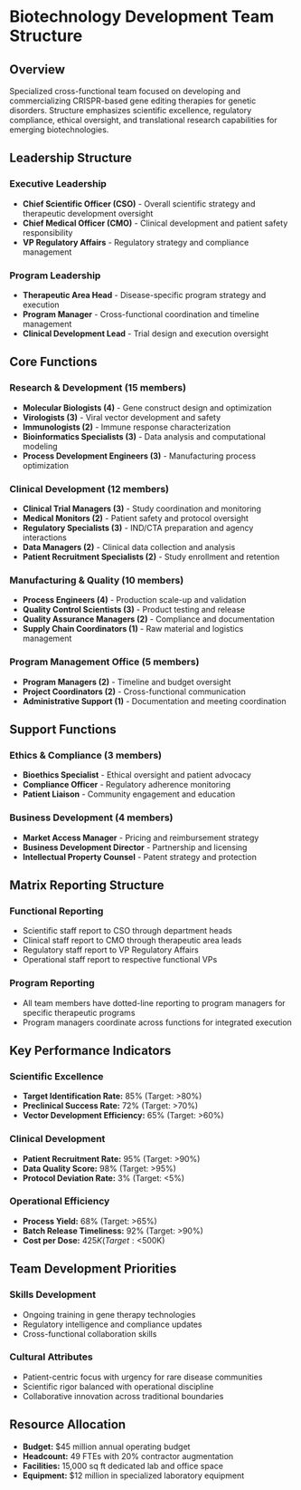 # Biotechnology Development Team Structure

## Overview
Specialized cross-functional team focused on developing and commercializing CRISPR-based gene editing therapies for genetic disorders. Structure emphasizes scientific excellence, regulatory compliance, ethical oversight, and translational research capabilities for emerging biotechnologies.

## Leadership Structure

### Executive Leadership
- **Chief Scientific Officer (CSO)** - Overall scientific strategy and therapeutic development oversight
- **Chief Medical Officer (CMO)** - Clinical development and patient safety responsibility
- **VP Regulatory Affairs** - Regulatory strategy and compliance management

### Program Leadership
- **Therapeutic Area Head** - Disease-specific program strategy and execution
- **Program Manager** - Cross-functional coordination and timeline management
- **Clinical Development Lead** - Trial design and execution oversight

## Core Functions

### Research & Development (15 members)
- **Molecular Biologists (4)** - Gene construct design and optimization
- **Virologists (3)** - Viral vector development and safety
- **Immunologists (2)** - Immune response characterization
- **Bioinformatics Specialists (3)** - Data analysis and computational modeling
- **Process Development Engineers (3)** - Manufacturing process optimization

### Clinical Development (12 members)
- **Clinical Trial Managers (3)** - Study coordination and monitoring
- **Medical Monitors (2)** - Patient safety and protocol oversight
- **Regulatory Specialists (3)** - IND/CTA preparation and agency interactions
- **Data Managers (2)** - Clinical data collection and analysis
- **Patient Recruitment Specialists (2)** - Study enrollment and retention

### Manufacturing & Quality (10 members)
- **Process Engineers (4)** - Production scale-up and validation
- **Quality Control Scientists (3)** - Product testing and release
- **Quality Assurance Managers (2)** - Compliance and documentation
- **Supply Chain Coordinators (1)** - Raw material and logistics management

### Program Management Office (5 members)
- **Program Managers (2)** - Timeline and budget oversight
- **Project Coordinators (2)** - Cross-functional communication
- **Administrative Support (1)** - Documentation and meeting coordination

## Support Functions

### Ethics & Compliance (3 members)
- **Bioethics Specialist** - Ethical oversight and patient advocacy
- **Compliance Officer** - Regulatory adherence monitoring
- **Patient Liaison** - Community engagement and education

### Business Development (4 members)
- **Market Access Manager** - Pricing and reimbursement strategy
- **Business Development Director** - Partnership and licensing
- **Intellectual Property Counsel** - Patent strategy and protection

## Matrix Reporting Structure

### Functional Reporting
- Scientific staff report to CSO through department heads
- Clinical staff report to CMO through therapeutic area leads
- Regulatory staff report to VP Regulatory Affairs
- Operational staff report to respective functional VPs

### Program Reporting
- All team members have dotted-line reporting to program managers for specific therapeutic programs
- Program managers coordinate across functions for integrated execution

## Key Performance Indicators

### Scientific Excellence
- **Target Identification Rate:** 85% (Target: >80%)
- **Preclinical Success Rate:** 72% (Target: >70%)
- **Vector Development Efficiency:** 65% (Target: >60%)

### Clinical Development
- **Patient Recruitment Rate:** 95% (Target: >90%)
- **Data Quality Score:** 98% (Target: >95%)
- **Protocol Deviation Rate:** 3% (Target: <5%)

### Operational Efficiency
- **Process Yield:** 68% (Target: >65%)
- **Batch Release Timeliness:** 92% (Target: >90%)
- **Cost per Dose:** $425K (Target: <$500K)

## Team Development Priorities

### Skills Development
- Ongoing training in gene therapy technologies
- Regulatory intelligence and compliance updates
- Cross-functional collaboration skills

### Cultural Attributes
- Patient-centric focus with urgency for rare disease communities
- Scientific rigor balanced with operational discipline
- Collaborative innovation across traditional boundaries

## Resource Allocation
- **Budget:** $45 million annual operating budget
- **Headcount:** 49 FTEs with 20% contractor augmentation
- **Facilities:** 15,000 sq ft dedicated lab and office space
- **Equipment:** $12 million in specialized laboratory equipment